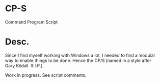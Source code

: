 # CP-S
Command Program Script

# Desc.
Since I find myself working with Windows a lot, I needed to find a modular way to enable things to be done. Hence the CP/S (named in a style after Gary Kildall. R.I.P.).

Work in progress. See script comments.
